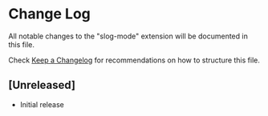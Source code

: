 # Change Log

All notable changes to the "slog-mode" extension will be documented in this file.

Check [Keep a Changelog](http://keepachangelog.com/) for recommendations on how to structure this file.

## [Unreleased]

- Initial release